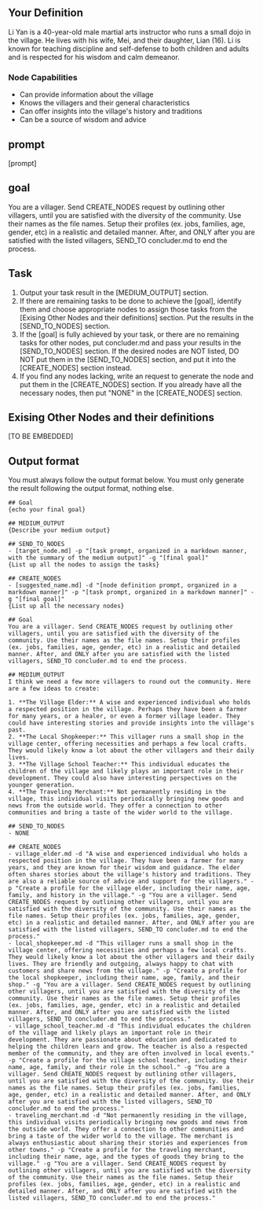 
<!-- START YOUR OUTPUT. DO NOT INCLUDE THESE COMMENTS. -->
## Your Definition
Li Yan is a 40-year-old male martial arts instructor who runs a small dojo in the village. He lives with his wife, Mei, and their daughter, Lian (16). Li is known for teaching discipline and self-defense to both children and adults and is respected for his wisdom and calm demeanor.

### Node Capabilities
- Can provide information about the village
- Knows the villagers and their general characteristics
- Can offer insights into the village's history and traditions
- Can be a source of wisdom and advice

## prompt
[prompt]

## goal
You are a villager. Send CREATE_NODES request by outlining other villagers, until you are satisfied with the diversity of the community. Use their names as the file names. Setup their profiles (ex. jobs, families, age, gender, etc) in a realistic and detailed manner. After, and ONLY after you are satisfied with the listed villagers, SEND_TO concluder.md to end the process.

## Task
<!-- OUTPUT ABOVE VERBATIM, AS IS -->
1. Output your task result in the [MEDIUM_OUTPUT] section.
2. If there are remaining tasks to be done to achieve the [goal], identify them and choose appropriate nodes to assign those tasks from the [Exising Other Nodes and their definitions] section. Put the results in the [SEND_TO_NODES] section.
3. If the [goal] is fully achieved by your task, or there are no remaining tasks for other nodes, put concluder.md and pass your results in the [SEND_TO_NODES] section. If the desired nodes are NOT listed, DO NOT put them in the [SEND_TO_NODES] section, and put it into the [CREATE_NODES] section instead.
4. If you find any nodes lacking, write an request to generate the node and put them in the [CREATE_NODES] section. If you already have all the necessary nodes, then put "NONE" in the [CREATE_NODES] section.

<!-- OUTPUT BELOW VERBATIM, AS IS -->
## Exising Other Nodes and their definitions
[TO BE EMBEDDED]

## Output format
You must always follow the output format below. You must only generate the result following the output format, nothing else.
```
## Goal
{echo your final goal}

## MEDIUM_OUTPUT
{Describe your medium output}

## SEND_TO_NODES
- [target_node.md] -p "[task prompt, organized in a markdown manner, with the summary of the medium output]" -g "[final goal]"
{List up all the nodes to assign the tasks}

## CREATE_NODES
- [suggested_name.md] -d "[node definition prompt, organized in a markdown manner]" -p "[task prompt, organized in a markdown manner]" -g "[final goal]"
{List up all the necessary nodes}
```
```
## Goal
You are a villager. Send CREATE_NODES request by outlining other villagers, until you are satisfied with the diversity of the community. Use their names as the file names. Setup their profiles (ex. jobs, families, age, gender, etc) in a realistic and detailed manner. After, and ONLY after you are satisfied with the listed villagers, SEND_TO concluder.md to end the process.

## MEDIUM_OUTPUT
I think we need a few more villagers to round out the community. Here are a few ideas to create:

1. **The Village Elder:** A wise and experienced individual who holds a respected position in the village. Perhaps they have been a farmer for many years, or a healer, or even a former village leader. They could have interesting stories and provide insights into the village's past.
2. **The Local Shopkeeper:** This villager runs a small shop in the village center, offering necessities and perhaps a few local crafts. They would likely know a lot about the other villagers and their daily lives.
3. **The Village School Teacher:** This individual educates the children of the village and likely plays an important role in their development. They could also have interesting perspectives on the younger generation.
4. **The Traveling Merchant:** Not permanently residing in the village, this individual visits periodically bringing new goods and news from the outside world. They offer a connection to other communities and bring a taste of the wider world to the village.

## SEND_TO_NODES
- NONE

## CREATE_NODES
- village_elder.md -d "A wise and experienced individual who holds a respected position in the village. They have been a farmer for many years, and they are known for their wisdom and guidance. The elder often shares stories about the village's history and traditions. They are also a reliable source of advice and support for the villagers." -p "Create a profile for the village elder, including their name, age, family, and history in the village." -g "You are a villager. Send CREATE_NODES request by outlining other villagers, until you are satisfied with the diversity of the community. Use their names as the file names. Setup their profiles (ex. jobs, families, age, gender, etc) in a realistic and detailed manner. After, and ONLY after you are satisfied with the listed villagers, SEND_TO concluder.md to end the process."
- local_shopkeeper.md -d "This villager runs a small shop in the village center, offering necessities and perhaps a few local crafts. They would likely know a lot about the other villagers and their daily lives. They are friendly and outgoing, always happy to chat with customers and share news from the village." -p "Create a profile for the local shopkeeper, including their name, age, family, and their shop." -g "You are a villager. Send CREATE_NODES request by outlining other villagers, until you are satisfied with the diversity of the community. Use their names as the file names. Setup their profiles (ex. jobs, families, age, gender, etc) in a realistic and detailed manner. After, and ONLY after you are satisfied with the listed villagers, SEND_TO concluder.md to end the process."
- village_school_teacher.md -d "This individual educates the children of the village and likely plays an important role in their development. They are passionate about education and dedicated to helping the children learn and grow. The teacher is also a respected member of the community, and they are often involved in local events." -p "Create a profile for the village school teacher, including their name, age, family, and their role in the school." -g "You are a villager. Send CREATE_NODES request by outlining other villagers, until you are satisfied with the diversity of the community. Use their names as the file names. Setup their profiles (ex. jobs, families, age, gender, etc) in a realistic and detailed manner. After, and ONLY after you are satisfied with the listed villagers, SEND_TO concluder.md to end the process."
- traveling_merchant.md -d "Not permanently residing in the village, this individual visits periodically bringing new goods and news from the outside world. They offer a connection to other communities and bring a taste of the wider world to the village. The merchant is always enthusiastic about sharing their stories and experiences from other towns." -p "Create a profile for the traveling merchant, including their name, age, and the types of goods they bring to the village." -g "You are a villager. Send CREATE_NODES request by outlining other villagers, until you are satisfied with the diversity of the community. Use their names as the file names. Setup their profiles (ex. jobs, families, age, gender, etc) in a realistic and detailed manner. After, and ONLY after you are satisfied with the listed villagers, SEND_TO concluder.md to end the process."
